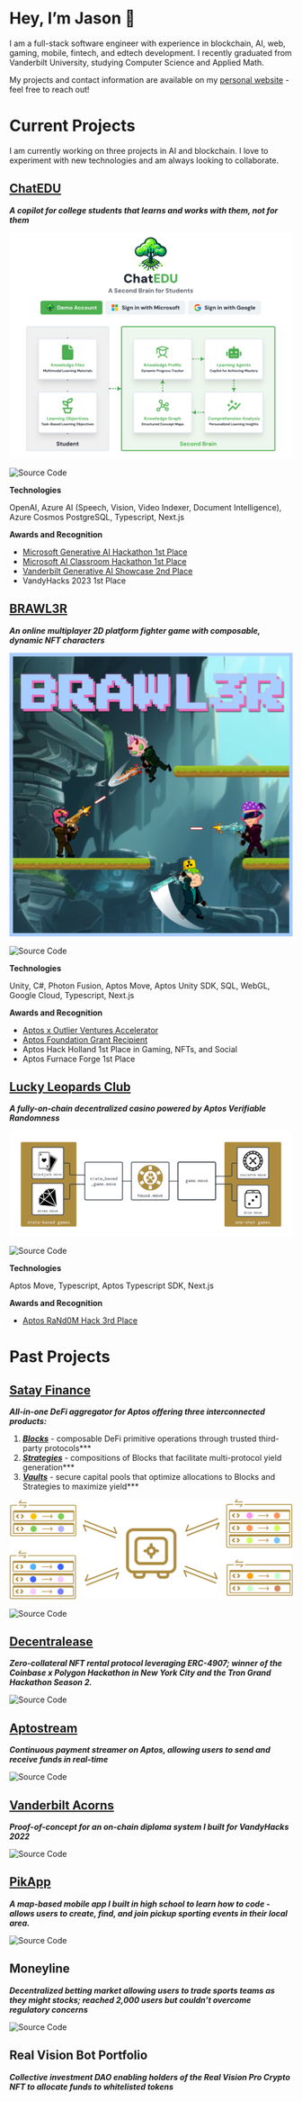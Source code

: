# **Hey, I’m Jason 👋**

I am a full-stack software engineer with experience in blockchain, AI, web, gaming, mobile, fintech, and edtech development. I recently graduated from Vanderbilt University, studying Computer Science and Applied Math.

My projects and contact information are available on my [personal website](https://www.jasonhedman.com/) - feel free to reach out!

# Current Projects

I am currently working on three projects in AI and blockchain. I love to experiment with new technologies and am always looking to collaborate.

## [ChatEDU](https://www.chatedu.io/)

***A copilot for college students that learns and works with them, not for them***

![ChatEDU](https://github.com/jasonhedman/jasonhedman/blob/main/ChatEDU.png?raw=true)

![Source Code](https://img.shields.io/badge/Source_Code-green?style=for-the-badge&logo=github&link=https%3A%2F%2Fgithub.com%2Fchat-edu)

**Technologies**

OpenAI, Azure AI (Speech, Vision, Video Indexer, Document Intelligence), Azure Cosmos PostgreSQL, Typescript, Next.js

**Awards and Recognition**

- [Microsoft Generative AI Hackathon 1st Place](https://devpost.com/software/chatedu-mt379l)
- [Microsoft AI Classroom Hackathon 1st Place](https://devpost.com/software/chatedu-0k4dgx)
- [Vanderbilt Generative AI Showcase 2nd Place](https://www.linkedin.com/posts/vanderbilt-datascience_thank-you-to-all-attendees-of-the-ai-showcase-activity-7188619977241808896-0M9I?utm_source=share&utm_medium=member_desktop)
- VandyHacks 2023 1st Place

## [BRAWL3R](https://www.brawl3r.com/)

***An online multiplayer 2D platform fighter game with composable, dynamic NFT characters***

![BRAWL3R.png](https://github.com/jasonhedman/jasonhedman/blob/main/BRAWL3R.png?raw=true)

![Source Code](https://img.shields.io/badge/Source_Code-green?style=for-the-badge&logo=github&link=https%3A%2F%2Fgithub.com%2Faptos-arcade)

**Technologies**

Unity, C#, Photon Fusion, Aptos Move, Aptos Unity SDK, SQL, WebGL, Google Cloud, Typescript, Next.js

**Awards and Recognition**

- [Aptos x Outlier Ventures Accelerator](https://aptosfoundation.org/currents/aptos-outlier-ventures-move-accelerator)
- [Aptos Foundation Grant Recipient](https://aptosfoundation.org/grants)
- Aptos Hack Holland 1st Place in Gaming, NFTs, and Social
- Aptos Furnace Forge 1st Place

## [Lucky Leopards Club](https://www.luckyleopards.club/)

***A fully-on-chain decentralized casino powered by Aptos Verifiable Randomness***

![LLC](https://github.com/jasonhedman/jasonhedman/blob/main/LLC.png?raw=true)

![Source Code](https://img.shields.io/badge/Source_Code-green?style=for-the-badge&logo=github&link=https%3A%2F%2Fgithub.com%2Fjasonhedman%2Faptosino)

**Technologies**

Aptos Move, Typescript, Aptos Typescript SDK, Next.js

**Awards and Recognition**

- [Aptos RaNd0M Hack 3rd Place](https://taikai.network/aptos/hackathons/aptos-random-hack/prizes)

# Past Projects

## [**Satay Finance**](https://app.satay.finance/)

***All-in-one DeFi aggregator for Aptos offering three interconnected products:***

1. [***Blocks***](https://app.satay.finance/blocks) - composable DeFi primitive operations through trusted third-party protocols***
2. [***Strategies***](https://app.satay.finance/products) - compositions of Blocks that facilitate multi-protocol yield generation***
3. [***Vaults***](https://app.satay.finance/vaults) - secure capital pools that optimize allocations to Blocks and Strategies to maximize yield***

![Satay](https://github.com/jasonhedman/jasonhedman/blob/main/Satay.png?raw=true)

![Source Code](https://img.shields.io/badge/Source_Code-green?style=for-the-badge&logo=github&link=https%3A%2F%2Fgithub.com%2Fsatay-protocol)

## [**Decentralease**](https://www.decentra.lease/)

***Zero-collateral NFT rental protocol leveraging ERC-4907; winner of the Coinbase x Polygon Hackathon in New York City and the Tron Grand Hackathon Season 2.***

![Source Code](https://img.shields.io/badge/Source_Code-green?style=for-the-badge&logo=github&link=https%3A%2F%2Fgithub.com%2Fdecentralease)

## [**Aptostream**](https://www.aptostream.com/)

***Continuous payment streamer on Aptos, allowing users to send and receive funds in real-time***

![Source Code](https://img.shields.io/badge/Source_Code-green?style=for-the-badge&logo=github&link=https%3A%2F%2Fgithub.com%2Fjasonhedman%2Faptostream-contracts)

## [**Vanderbilt Acorns**](http://vanderbiltacorns.com/)

***Proof-of-concept for an on-chain diploma system I built for VandyHacks 2022***

![Source Code](https://img.shields.io/badge/Source_Code-green?style=for-the-badge&logo=github&link=https%3A%2F%2Fgithub.com%2Fjasonhedman%2Fvanderbilt-acorns)

## [PikApp](https://apps.apple.com/us/app/pikapp-mobile/id1475855291)

***A map-based mobile app I built in high school to learn how to code - allows users to create, find, and join pickup sporting events in their local area.***

![Source Code](https://img.shields.io/badge/Source_Code-green?style=for-the-badge&logo=github&link=https%3A%2F%2Fgithub.com%2Fjasonhedman%2Fpikapp)

## Moneyline

***Decentralized betting market allowing users to trade sports teams as they might stocks; reached 2,000 users but couldn’t overcome regulatory concerns***

![Source Code](https://img.shields.io/badge/Source_Code-green?style=for-the-badge&logo=github&link=https%3A%2F%2Fgithub.com%2Ffantxchange)

## **Real Vision Bot Portfolio**

***Collective investment DAO enabling holders of the Real Vision Pro Crypto NFT to allocate funds to whitelisted tokens***
